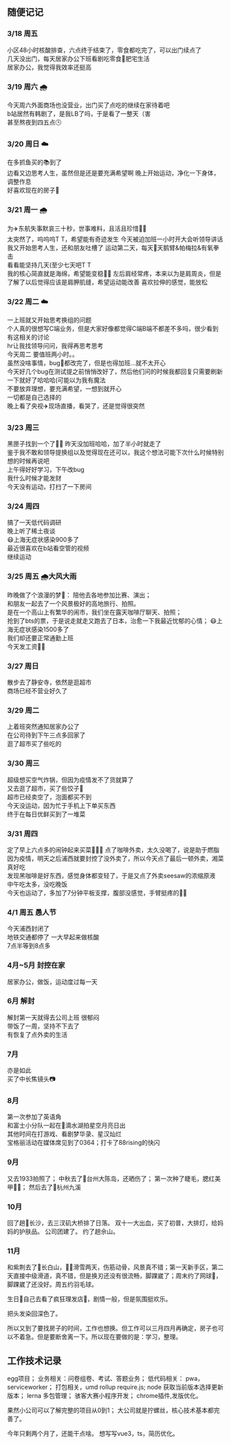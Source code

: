 ## 随便记记
### 3/18 周五  
小区48小时核酸排查，六点终于结束了，零食都吃完了，可以出门续点了  
几天没出门，每天居家办公下班看剧吃零食🍪肥宅生活  
居家办公，我觉得我效率还挺高  

### 3/19 周六 🌧
今天周六外面商场也没营业，出门买了点吃的继续在家待着吧  
b站居然有韩剧了，是我LB了吗，于是看了一整天（害  
甚至熬夜到四五点🕓

### 3/20 周日 ☁️
在多抓鱼买的📚到了  
边看又边思考人生，虽然但是还是要充满希望啊
晚上开始运动，净化一下身体，调整作息  
好喜欢现在的房子🏡  

### 3/21 周一 🌧
为✈️东航失事默哀三十秒，世事难料，且活且珍惜🙏🏻  
太突然了，呜呜呜T T，希望能有奇迹发生
今天被迫加班一小时开大会听领导讲话  
我又开始思考人生，还和朋友吐槽了
运动第二天，每天🦢天鹅臂&帕梅拉&有氧拳击  
看看能坚持几天(至少七天吧T T  
我的核心简直就是海绵，希望能变稳💪🏻
左后肩经常疼，本来以为是肩周炎，但是了解了以后觉得应该是肩胛肌缝，希望运动能改善
喜欢拉伸的感觉，能放松

### 3/22 周二 ☁️
一上班就又开始思考换组的问题  
个人真的很想写C端业务，但是大家好像都觉得C端B端不都差不多吗，很少看到有这相关的讨论  
hr让我找领导问问，我得再思考思考  
今天周二 要值班两小时。。  
虽然没啥事情，bug🐞都改完了，但是也得加班...就不太开心  
今天好几个bug在测试提之前悄悄改好了，然后他们问的时候我都回复只需要刷新一下就好了哈哈哈(可能以为我有魔法  
不要放弃理想，要充满希望，一想到就开心  
一切都是自己选择的  
晚上看了央视✈️现场直播，看哭了，还是觉得很突然

### 3/23 周三
黑匣子找到一个了🙏🏻
昨天没加班哈哈，加了半小时就走了  
鉴于我不敢和领导提换组以及觉得现在还可以，我这个想法可能下次什么时候特别想的时候再说吧  
上午得好好学习，下午改bug  
我什么时候才能发财  
今天没有运动，打扫了一下房间

### 3/24 周四
搞了一天低代码调研  
晚上听了稀土夜谈  
😷上海无症状感染900多了  
最近很喜欢在b站看空管的视频  
继续运动


### 3/25 周五 🌧大风大雨
昨晚做了个浪漫的梦🌛：
陪他去各地参加比赛、演出；  
和朋友一起去了一个风景极好的高地旅行、拍照。  
是在一个高山上有繁华的闹市，我们坐在露天咖啡厅聊天、拍照；  
抢到了bts的票，于是说走就走又跑去了日本，治愈一下我最近忧郁的心情； 
😷上海无症状感染1500多了  
我们却还要正常通勤上班  
今天发工资✌🏻

### 3/27 周日
散步去了静安寺，依然是逛超市  
商场已经不营业好久了

### 3/29 周二
上着班突然通知居家办公了  
在公司待到下午三点多回家了  
逛了超市买了些吃的

### 3/30 周三
超级想买空气炸锅，但因为疫情发不了货就算了  
又去逛了超市，买了些饺子🥟  
超市已经卖空了，泡面都买不到  
今天没运动，因为忙于手机上下单买东西  
终于在每日优鲜买到了一堆菜

### 3/31 周四
定了早上六点多的闹钟起来买菜🤦🏻‍♀️
点了咖啡外卖，太久没喝了，说是助于燃脂
因为疫情，明天之后浦西就要封控了没外卖了，所以今天点了最后一顿外卖，湘菜真好吃  
发现黑咖啡是好东西，感觉身体都变轻了，于是又点了外卖seesaw的浓缩原液  
中午吃太多，没吃晚饭  
今天也运动了，多加了7分钟平板支撑，腹部没感觉，手臂挺疼的💪🏻

### 4/1 周五 愚人节
今天浦西封闭了  
地铁交通都停了
一大早起来做核酸  
7点半等到8点多  

### 4月~5月 封控在家
居家办公，做饭，运动度过每一天

### 6月 解封
解封第一天就得去公司上班 很郁闷  
带饭了一周，坚持不下去了  
有恢复了点外卖的生活  

### 7月
亦是如此  
买了中长焦镜头📷

### 8月
第一次参加了英语角  
和富士小分队一起在📍滴水湖拍星空月亮日出  
其他时间在打游戏、看剧梦华录、星汉灿烂  
宝格丽活动在媒体席见到了0364；打卡了88rising的快闪

### 9月
又去1933拍照了；
中秋去了📍台州大陈岛，还晒伤了；
第一次种了睫毛，腮红美甲💅🏻；
然后去了📍杭州九溪

### 10月 
回了趟📍长沙，去三汊矶大桥排了日落。
双十一大出血，买了初普，大排灯，给妈妈的护肤品。
公司团建了。
约了趟佘山。

### 11月
和紫荆去了📍长白山，🏂🏻滑雪两天，伤筋动骨，风景真不错；第一天新手区，第二天直接中级滑道，真不错，但是换刃还没有很流畅，脚踝崴了；周末约了网球🎾，脚踝崴了还没好。周五约羽毛球。

生日🎂自己去看了疯狂理发店💈，剧情一般，但是氛围挺欢乐。

把头发染回深色了。

所以又到了要找房子的时间，工作也想换。但工作可以三月四月再确定，房子也可以不着急。但是要断舍离一下。所以现在要做的是：学习，整理。  


## 工作技术记录
egg项目；
业务相关：问卷组卷、考试、答题业务；
低代码相关：
pwa，serviceworker；
打包相关，umd rollup require.js; node 获取当前版本选择更新版本；
lerna 多包管理；
骇客大赛小程序开发；
chrome插件,发版优化。

果然小公司可以了解完整的项目从0到1；
大公司就是拧螺丝，核心技术基本都完善了。

今年只剩两个月了，还能干点啥。
想写写vue3，ts，简历优化。
